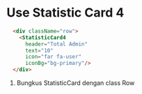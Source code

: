 # Use Statistic Card 4

```html
  <div className="row">
    <StatisticCard4 
      header="Total Admin"
      text="10"
      icon="far fa-user"
      iconBg="bg-primary"/>
  </div>
```
1. Bungkus StatisticCard dengan class Row